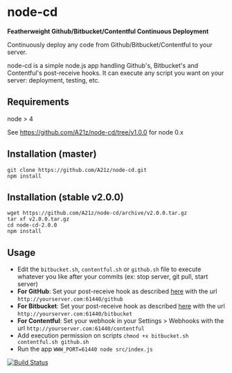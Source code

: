 node-cd
=======

**Featherweight Github/Bitbucket/Contentful Continuous Deployment**

Continuously deploy any code from Github/Bitbucket/Contentful to your server.

node-cd is a simple node.js app handling Github's, Bitbucket's and Contentful's post-receive hooks.
It can execute any script you want on your server: deployment, testing, etc.

## Requirements

node > 4

See https://github.com/A21z/node-cd/tree/v1.0.0 for node 0.x

## Installation (master)

	git clone https://github.com/A21z/node-cd.git
	npm install

## Installation (stable v2.0.0)

	wget https://github.com/A21z/node-cd/archive/v2.0.0.tar.gz
	tar xf v2.0.0.tar.gz
	cd node-cd-2.0.0
	npm install

## Usage

* Edit the `bitbucket.sh`, `contentful.sh` or `github.sh` file to execute whatever you like after your commits (ex: stop server, git pull, start server)
* **For GitHub**: Set your post-receive hook as described [here](https://help.github.com/articles/post-receive-hooks) with the url `http://yourserver.com:61440/github`
* **For Bitbucket**:  Set your post-receive hook as described [here](https://confluence.atlassian.com/display/BITBUCKET/POST+hook+management) with the url `http://yourserver.com:61440/bitbucket`
* **For Contentful**: Set your webhook in your Settings > Webhooks with the url `http://yourserver.com:61440/contentful`
* Add execution permission on scripts
	`chmod +x bitbucket.sh contentful.sh github.sh`
* Run the app
	`WWW_PORT=61440 node src/index.js`

[![Build Status](https://travis-ci.org/A21z/node-cd.svg)](https://travis-ci.org/A21z/node-cd)
